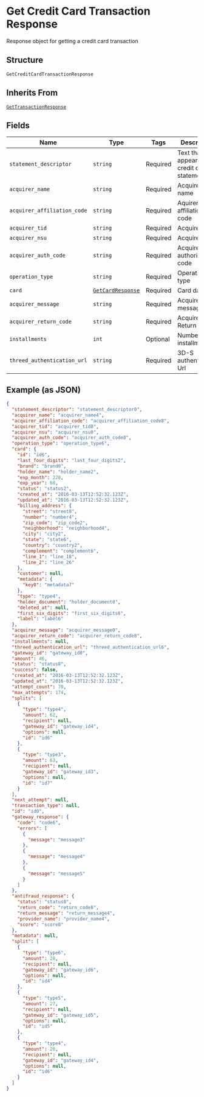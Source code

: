 
# Get Credit Card Transaction Response

Response object for getting a credit card transaction

## Structure

`GetCreditCardTransactionResponse`

## Inherits From

[`GetTransactionResponse`](../../doc/models/get-transaction-response.md)

## Fields

| Name | Type | Tags | Description |
|  --- | --- | --- | --- |
| `statement_descriptor` | `string` | Required | Text that will appear on the credit card's statement |
| `acquirer_name` | `string` | Required | Acquirer name |
| `acquirer_affiliation_code` | `string` | Required | Aquirer affiliation code |
| `acquirer_tid` | `string` | Required | Acquirer TID |
| `acquirer_nsu` | `string` | Required | Acquirer NSU |
| `acquirer_auth_code` | `string` | Required | Acquirer authorization code |
| `operation_type` | `string` | Required | Operation type |
| `card` | [`GetCardResponse`](../../doc/models/get-card-response.md) | Required | Card data |
| `acquirer_message` | `string` | Required | Acquirer message |
| `acquirer_return_code` | `string` | Required | Acquirer Return Code |
| `installments` | `int` | Optional | Number of installments |
| `threed_authentication_url` | `string` | Required | 3D-S authentication Url |

## Example (as JSON)

```json
{
  "statement_descriptor": "statement_descriptor0",
  "acquirer_name": "acquirer_name4",
  "acquirer_affiliation_code": "acquirer_affiliation_code8",
  "acquirer_tid": "acquirer_tid0",
  "acquirer_nsu": "acquirer_nsu0",
  "acquirer_auth_code": "acquirer_auth_code8",
  "operation_type": "operation_type6",
  "card": {
    "id": "id6",
    "last_four_digits": "last_four_digits2",
    "brand": "brand0",
    "holder_name": "holder_name2",
    "exp_month": 228,
    "exp_year": 68,
    "status": "status2",
    "created_at": "2016-03-13T12:52:32.123Z",
    "updated_at": "2016-03-13T12:52:32.123Z",
    "billing_address": {
      "street": "street8",
      "number": "number4",
      "zip_code": "zip_code2",
      "neighborhood": "neighborhood4",
      "city": "city2",
      "state": "state6",
      "country": "country2",
      "complement": "complement6",
      "line_1": "line_18",
      "line_2": "line_26"
    },
    "customer": null,
    "metadata": {
      "key0": "metadata7"
    },
    "type": "type4",
    "holder_document": "holder_document0",
    "deleted_at": null,
    "first_six_digits": "first_six_digits6",
    "label": "label6"
  },
  "acquirer_message": "acquirer_message0",
  "acquirer_return_code": "acquirer_return_code8",
  "installments": null,
  "threed_authentication_url": "threed_authentication_url6",
  "gateway_id": "gateway_id0",
  "amount": 46,
  "status": "status8",
  "success": false,
  "created_at": "2016-03-13T12:52:32.123Z",
  "updated_at": "2016-03-13T12:52:32.123Z",
  "attempt_count": 70,
  "max_attempts": 174,
  "splits": [
    {
      "type": "type4",
      "amount": 62,
      "recipient": null,
      "gateway_id": "gateway_id4",
      "options": null,
      "id": "id6"
    },
    {
      "type": "type3",
      "amount": 63,
      "recipient": null,
      "gateway_id": "gateway_id3",
      "options": null,
      "id": "id7"
    }
  ],
  "next_attempt": null,
  "transaction_type": null,
  "id": "id0",
  "gateway_response": {
    "code": "code6",
    "errors": [
      {
        "message": "message3"
      },
      {
        "message": "message4"
      },
      {
        "message": "message5"
      }
    ]
  },
  "antifraud_response": {
    "status": "status0",
    "return_code": "return_code8",
    "return_message": "return_message4",
    "provider_name": "provider_name4",
    "score": "score8"
  },
  "metadata": null,
  "split": [
    {
      "type": "type6",
      "amount": 28,
      "recipient": null,
      "gateway_id": "gateway_id6",
      "options": null,
      "id": "id4"
    },
    {
      "type": "type5",
      "amount": 27,
      "recipient": null,
      "gateway_id": "gateway_id5",
      "options": null,
      "id": "id5"
    },
    {
      "type": "type4",
      "amount": 26,
      "recipient": null,
      "gateway_id": "gateway_id4",
      "options": null,
      "id": "id6"
    }
  ]
}
```

